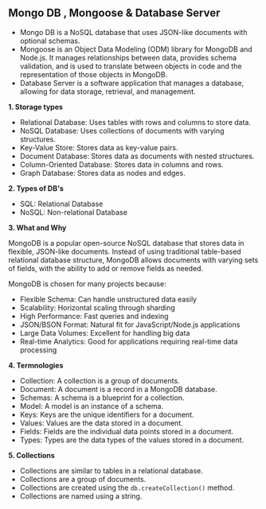 ## Mongo DB , Mongoose & Database Server

- Mongo DB is a NoSQL database that uses JSON-like documents with optional schemas.
- Mongoose is an Object Data Modeling (ODM) library for MongoDB and Node.js. It manages relationships between data, provides schema validation, and is used to translate between objects in code and the representation of those objects in MongoDB.
- Database Server is a software application that manages a database, allowing for data storage, retrieval, and management.

**1. Storage types**

- Relational Database: Uses tables with rows and columns to store data.
- NoSQL Database: Uses collections of documents with varying structures.
- Key-Value Store: Stores data as key-value pairs.
- Document Database: Stores data as documents with nested structures.
- Column-Oriented Database: Stores data in columns and rows.
- Graph Database: Stores data as nodes and edges.

**2. Types of DB's**

- SQL: Relational Database
- NoSQL: Non-relational Database

**3. What and Why**

MongoDB is a popular open-source NoSQL database that stores data in flexible, JSON-like documents. Instead of using traditional table-based relational database structure, MongoDB allows documents with varying sets of fields, with the ability to add or remove fields as needed.

MongoDB is chosen for many projects because:
- Flexible Schema: Can handle unstructured data easily
- Scalability: Horizontal scaling through sharding
- High Performance: Fast queries and indexing
- JSON/BSON Format: Natural fit for JavaScript/Node.js applications
- Large Data Volumes: Excellent for handling big data
- Real-time Analytics: Good for applications requiring real-time data processing


**4. Termnologies**

- Collection: A collection is a group of documents.
- Document: A document is a record in a MongoDB database.
- Schemas: A schema is a blueprint for a collection.
- Model: A model is an instance of a schema.
- Keys: Keys are the unique identifiers for a document.
- Values: Values are the data stored in a document.
- Fields: Fields are the individual data points stored in a document.
- Types: Types are the data types of the values stored in a document.

**5. Collections**

- Collections are similar to tables in a relational database.
- Collections are a group of documents.
- Collections are created using the `db.createCollection()` method.
- Collections are named using a string.
